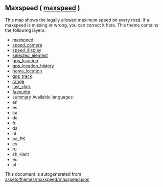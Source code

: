 [//]: # (WARNING: this file is automatically generated. Please find the sources at the bottom and edit those sources)

## Maxspeed ( [maxspeed](https://mapcomplete.org/maxspeed) )
This map shows the legally allowed maximum speed on every road. If a maxspeed is missing or wrong, you can correct it here.
This theme contains the following layers:
 - [maxspeed](../Layers/maxspeed.md)
 - [speed_camera](../Layers/speed_camera.md)
 - [speed_display](../Layers/speed_display.md)
 - [selected_element](../Layers/selected_element.md)
 - [gps_location](../Layers/gps_location.md)
 - [gps_location_history](../Layers/gps_location_history.md)
 - [home_location](../Layers/home_location.md)
 - [gps_track](../Layers/gps_track.md)
 - [range](../Layers/range.md)
 - [last_click](../Layers/last_click.md)
 - [favourite](../Layers/favourite.md)
 - [summary](../Layers/summary.md)
Available languages:
 - en
 - es
 - ca
 - de
 - fr
 - da
 - nl
 - pa_PK
 - cs
 - ru
 - zh_Hant
 - eu
 - pl


This document is autogenerated from [assets/themes/maxspeed/maxspeed.json](https://github.com/pietervdvn/MapComplete/blob/develop/assets/themes/maxspeed/maxspeed.json)
